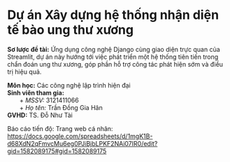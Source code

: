 # Dự án Xây dựng hệ thống nhận diện tế bào ung thư xương
**Sơ lược đề tài:** Ứng dụng công nghệ Django cùng giao diện trực quan của Streamlit, dự án này hướng tới việc phát triển một hệ thống tiên tiến trong chẩn đoán ung thư xương, góp phần hỗ trợ công tác phát hiện sớm và điều trị hiệu quả.

**Môn học:** Các công nghệ lập trình hiện đại  
**Sinh viên tham gia:**  
&emsp;&emsp;+ *MSSV:* 3121411066  
&emsp;&emsp;+ *Họ tên:* Trần Đồng Gia Hân  
**GVHD:** TS. Đỗ Như Tài

Báo cáo tiến độ: 
Trang web cá nhân: https://docs.google.com/spreadsheets/d/1mgK1B-d68XdN2qFmvcMu6eg0PJiBjbLPKF2NAi07IR0/edit?gid=1582089175#gid=1582089175

